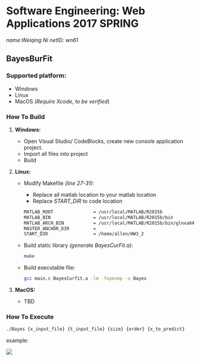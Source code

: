 # Software Engineering: Web Applications 2017 SPRING

*name:Weiqing Ni		netID: wn61*

## BayesBurFit

### Supported platform:

+ Windows
+ Linux
+ MacOS (*Require Xcode, to be verified*)

### How To Build

1. **Windows:**

   + Open Visual Studio/ CodeBlocks, create new console application project.
   + Import all files into project
   + Build

2. **Linux:**

   + Modify Makefile *(line 27-31)*:

     + Replace all matlab location to your matlab location
     + Replace *START_DIR* to code location

     ```bash
     MATLAB_ROOT               = /usr/local/MATLAB/R2015b
     MATLAB_BIN                = /usr/local/MATLAB/R2015b/bin
     MATLAB_ARCH_BIN           = /usr/local/MATLAB/R2015b/bin/glnxa64
     MASTER_ANCHOR_DIR         = 
     START_DIR                 = /home/allen/HW3_2
     ```

   + Build static library *(generate BayesCurFit.a)*:

     ```bash
     make
     ```

   + Build executable file:

     ``` bash
     gcc main.c BayesCurfit.a -lm -fopenmp -o Bayes
     ```

3. **MacOS:**

   + TBD



### How To Execute

``` bash
./Bayes {x_input_file} {t_input_file} {size} {order} {x_to_predict}
```

example:

![](https://cl.ly/3u1W2M031840/Bayes_result.png)



